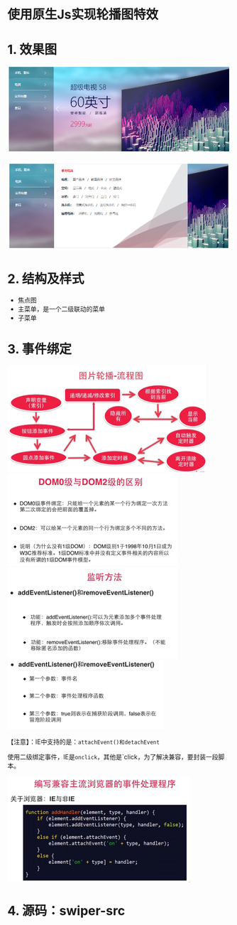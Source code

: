# 使用原生Js实现轮播图特效

# 1. 效果图

![image-20200916212643391](README.assets/image-20200916212643391.png)

![image-20200916212701711](README.assets/image-20200916212701711.png)

# 2. 结构及样式

* 焦点图
*  主菜单，是一个二级联动的菜单
* 子菜单

# 3. 事件绑定

<img src="README.assets/image-20200916165709730.png" alt="image-20200916165709730" style="zoom:50%;" />

<img src="README.assets/image-20200916170718895.png" alt="image-20200916170718895" style="zoom:50%;" />

<img src="README.assets/image-20200916170814706.png" alt="image-20200916170814706" style="zoom:50%;" />

<img src="README.assets/image-20200916170958564.png" alt="image-20200916170958564" style="zoom:50%;" />

【注意】：IE中支持的是：`attachEvent()和detachEvent`

使用二级绑定事件，IE是`onclick`，其他是`click，为了解决兼容，要封装一段脚本。

<img src="README.assets/image-20200916171526572.png" alt="image-20200916171526572" style="zoom:50%;" />

# 4. 源码：swiper-src



